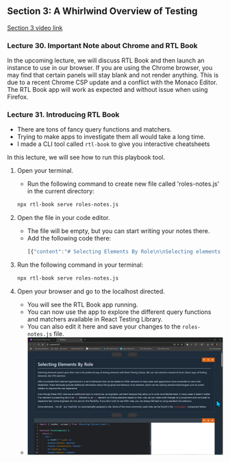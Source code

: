 ## Section 3: A Whirlwind Overview of Testing
[Section 3 video link](https://www.udemy.com/course/react-testing-library-and-jest/learn/lecture/48841125#overview)

### Lecture 30. Important Note about Chrome and RTL Book

In the upcoming lecture, we will discuss RTL Book and then launch an instance to use in our browser.
If you are using the Chrome browser, you may find that certain panels will stay blank and not render anything. 
This is due to a recent Chrome CSP update and a conflict with the Monaco Editor. 
The RTL Book app will work as expected and without issue when using Firefox.

### Lecture 31. Introducing RTL Book

- There are tons of fancy query functions and matchers.
- Trying to make apps to investigate them all would take a long time.
- I made a CLI tool called `rtl-book` to give you interactive cheatsheets

In this lecture, we will see how to run this playbook tool.

1. Open your terminal.
    - Run the following command to create new file called 'roles-notes.js' in the current directory:
    ```bash
    npx rtl-book serve roles-notes.js 
    ```
   
2. Open the file in your code editor.
    - The file will be empty, but you can start writing your notes there.
    - Add the following code there:
        ```js
        [{"content":"# Selecting Elements By Role\n\nSelecting elements based upon their role is the preferred way of testing elements with React Testing Library.  We use role selectors instead of more classic ways of finding elements, like CSS selectors.\n\nARIA (Accessible Rich Internet Applications) is a set of attributes that can be added to HTML elements to help make web applications more accessible to users with disabilities. These attributes provide additional information about the purpose and behavior of an element, which can be used by assistive technologies such as screen readers to improve the user experience.\n\nEven though these ARIA roles are an additional topic to memorize, we engineers use them because they allow us to write more flexible tests.  In many cases it doesn't matter if an element is presenting text in an `h1` element or an `h3` element.  By finding elements based on their role, we can make small changes to a component and not break its respective test.  Some engineers do not care for this flexibility.  If you don't wish to use ARIA roles, you can always fall back to using standard CSS selectors.\n\nSome elements - not all - are 'implicitly' (or automatically) assigned a role.  Some of the more commonly-used roles can be found in the `RoleExample` component below.\n\n","type":"text","id":"ipckb"},{"content":"import { render, screen } from '@testing-library/react';\n\nfunction RoleExample() {\n  return (\n    <div>\n      <a href=\"/\">Link</a>\n      <button>Button</button>\n      <footer>Contentinfo</footer>\n      <h1>Heading</h1>\n      <header>Banner</header>\n      <img alt=\"description\" /> Img\n      <input type=\"checkbox\" /> Checkbox\n      <input type=\"number\" /> Spinbutton\n      <input type=\"radio\" /> Radio\n      <input type=\"text\" /> Textbox\n      <li>Listitem</li>\n      <ul>Listgroup</ul>\n    </div>\n  );\n}\n\nrender(<RoleExample />);\n","type":"code","id":"6gs6v"},{"content":"Many elements have roles that are easy to memorize.  Here are some of the easier ones to remember:\n\n| Element               | Role    |\n|-----------------------|---------|\n| `a` with `href`       | link    |\n| `h1`, `h2`, ..., `h6` | heading |\n| `button`              | button  |\n| `img` with `alt`      | img     |\n\nOther elements can be a little more challenging to remember.  For example:\n\n| Element                      | Role        |\n|------------------------------|-------------|\n| `input` with `type=\"number\"` | spinbutton  |\n| `header`                     | banner      |\n| `footer`                     | contentinfo |","type":"text","id":"9l09k"},{"content":"test('can find elements by role', () => {\n  render(<RoleExample />);\n\n  const roles = [\n    'link',\n    'button',\n    'contentinfo',\n    'heading',\n    'banner',\n    'img',\n    'checkbox',\n    'spinbutton',\n    'radio',\n    'textbox',\n    'listitem',\n    'list'\n  ];\n\n  for (let role of roles) {\n    const el = screen.getByRole(role);\n\n    expect(el).toBeInTheDocument();\n  }\n});","type":"code","id":"bttjn"},{"content":"## Accessible Names\n\nSometimes multiple elements of the same type will be displayed by a component, and you will need to find a particular instance of that element.  You can be more specific by finding elements based upon their role *and* their accessible name.\n\nThe accessible name of most elements is the text placed between the JSX tags.  For example, the accessible name of `<a href=\"/\">Home</a>` is `Home`.\n\nIn the component below, two `button` elements are displayed.  The only difference between them is the text they contain.  Their accessible names are `Submit` and `Cancel`, respectively.","type":"text","id":"g8ff7"},{"content":"function AccessibleName() {\n  return (\n    <div>\n      <button>Submit</button>\n      <button>Cancel</button>\n    </div>\n  );\n}\nrender(<AccessibleName />);","type":"code","id":"cjrkl"},{"content":"## Selecting By Accessible Name\n\nElements with a defined acessible name can be selected by passing a filtering object to the `getByRole` method.  Example below.","type":"text","id":"kppqk"},{"content":"test('can select by accessible name', () => {\n  render(<AccessibleName />);\n\n  const submitButton = screen.getByRole('button', {\n    name: /submit/i\n  });\n  const cancelButton = screen.getByRole('button', {\n    name: /cancel/i\n  });\n\n  expect(submitButton).toBeInTheDocument();\n  expect(cancelButton).toBeInTheDocument();\n});","type":"code","id":"e6dv4"},{"content":"## Accessible Names for Inputs\n\nSelf-closing elements (also known as 'void elements') like `input`, `img`, and `br` cannot contain text.  Defining accessible names for them is done differently.\n\nTo define an accessible name for `input` elements in particular, you can associate the input with a `label`.  The `input` element should have an assigned `id` prop, and the label should have an identical `htmlFor` prop.  Once this link has been formed, the `input` can then be selected by using the `label` text as an accessible name.","type":"text","id":"ionuj"},{"content":"function MoreNames() {\n  return (\n    <div>\n      <label htmlFor=\"email\">Email</label>\n      <input id=\"email\" />\n\n      <label htmlFor=\"search\">Search</label>\n      <input id=\"search\" />\n    </div>\n  );\n}\nrender(<MoreNames />);\n","type":"code","id":"9a5tc"},{"content":"test('shows an email and search input', () => {\n  render(<MoreNames />);\n\n  const emailInput = screen.getByRole('textbox', {\n    name: /email/i\n  });\n  const searchInput = screen.getByRole('textbox', {\n    name: /search/i\n  });\n\n  expect(emailInput).toBeInTheDocument();\n  expect(searchInput).toBeInTheDocument();\n});\n\n","type":"code","id":"sbtia"},{"content":"## Applying a Name to Other Elements\n\nIf you're working with a void element (like a `br` or an `img`), or if you're working with an element that doesn't show plain text, you can apply an accessible name by using the `aria-label` attribute.\n\nIn the example below, two `button` elements are being displayed, but they do not contain traditional text.  Instead, they are displaying `svg` elements, which are used to display icons.\n\nTo select these `button` elements, you can apply an `aria-label` attribute to them.  This sets their accessible name.","type":"text","id":"jft62"},{"content":"function IconButtons() {\n  return (\n    <div>\n      <button aria-label=\"sign in\">\n        <svg />\n      </button>\n\n      <button aria-label=\"sign out\">\n        <svg />\n      </button>\n    </div>\n  );\n}\nrender(<IconButtons />);","type":"code","id":"il5uj"},{"content":"test('find elements based on label', () => {\n  render(<IconButtons />);\n\n  const signInButton = screen.getByRole('button', {\n    name: /sign in/i\n  });\n  const signOutButton = screen.getByRole('button', {\n    name: /sign out/i\n  });\n\n  expect(signInButton).toBeInTheDocument();\n  expect(signOutButton).toBeInTheDocument();\n});","type":"code","id":"eogx3"}]
        ```

3. Run the following command in your terminal:
    ```bash
    npx rtl-book serve roles-notes.js
    ```

4. Open your browser and go to the localhost directed.
   - You will see the RTL Book app running.
   - You can now use the app to explore the different query functions and matchers available in React Testing Library.
   - You can also edit it here and save your changes to the `roles-notes.js` file.
   - ![RTL Book](./images/README-03-images/img01-chrome-OnxTXd.png)